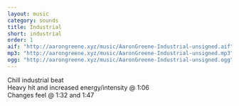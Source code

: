 ```yaml
---
layout: music
category: sounds
title: Industrial
short: industrial
order: 1
aif: "http://aarongreene.xyz/music/AaronGreene-Industrial-unsigned.aif"
mp3: "http://aarongreene.xyz/music/AaronGreene-Industrial-unsigned.mp3"
ogg: "http://aarongreene.xyz/music/AaronGreene-Industrial-unsigned.ogg"
---
```


Chill industrial beat<br />
Heavy hit and increased energy/intensity @ 1:06<br />
Changes feel @ 1:32 and 1:47<br />
<br />